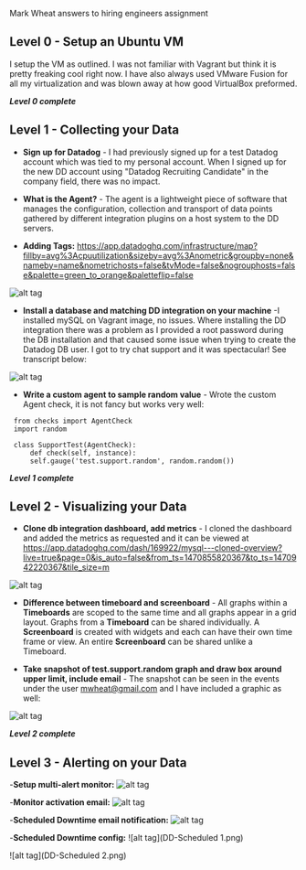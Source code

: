Mark Wheat answers to hiring engineers assignment

## Level 0 - Setup an Ubuntu VM
I setup the VM as outlined.  I was not familiar with Vagrant but think it is pretty freaking cool right now.  I have also always used VMware Fusion for all my virtualization and was blown away at how good VirtualBox preformed.

***Level 0 complete***


## Level 1 - Collecting your Data 
- **Sign up for Datadog** - I had previously signed up for a test Datadog account which was tied to my personal account.  When I signed up for the new DD account using "Datadog Recruiting Candidate" in the company field, there was no impact. 


- **What is the Agent?** - The agent is a lightweight piece of software that manages the configuration, collection and transport of data points gathered by different integration plugins on a host system to the DD servers. 


- **Adding Tags:**
https://app.datadoghq.com/infrastructure/map?fillby=avg%3Acpuutilization&sizeby=avg%3Anometric&groupby=none&nameby=name&nometrichosts=false&tvMode=false&nogrouphosts=false&palette=green_to_orange&paletteflip=false

![alt tag](/DD-Tags.png)


- **Install a database and matching DD integration on your machine** -I installed mySQL on Vagrant image, no issues.  Where installing the DD integration there was a problem as I provided a root password during the DB installation and that caused some issue when trying to create the Datadog DB user.  I got to try chat support and it was spectacular!  See transcript below:


![alt tag](DD-Support.png)


- **Write a custom agent to sample random value** - Wrote the custom Agent check, it is not fancy but works very well:

```
 from checks import AgentCheck
 import random
 
 class SupportTest(AgentCheck):
     def check(self, instance):
     self.gauge('test.support.random', random.random())
```

***Level 1 complete***


## Level 2 - Visualizing your Data
- **Clone db integration dashboard, add metrics** - I cloned the dashboard and added the metrics as requested and it can be viewed at  https://app.datadoghq.com/dash/169922/mysql---cloned-overview?live=true&page=0&is_auto=false&from_ts=1470855820367&to_ts=1470942220367&tile_size=m

![alt tag](DD-dash-clone.png)


- **Difference between timeboard and screenboard** - All graphs within a **Timeboards** are scoped to the same time and all graphs appear in  a grid layout.  Graphs from a **Timeboard** can be shared individually.  A **Screenboard** is created with widgets and each can have their own time frame or view.  An entire **Screenboard** can be shared unlike a Timeboard. 

- **Take snapshot of test.support.random graph and draw box around upper limit, include email** - The snapshot can be seen in the events under the user mwheat@gmail.com and I have included a graphic as well:

![alt tag](DD-screenshot.png)


***Level 2 complete***

## Level 3 - Alerting on your Data

-**Setup multi-alert monitor:**
![alt tag](DD-monitor.png)

-**Monitor activation email:**
![alt tag](DD-monitor-email.png)

-**Scheduled Downtime email notification:**
![alt tag](DD-maint.png)

-**Scheduled Downtime config:**
![alt tag](DD-Scheduled 1.png)

![alt tag](DD-Scheduled 2.png)





